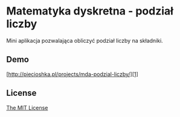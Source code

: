 # Matematyka dyskretna - podział liczby

Mini aplikacja pozwalająca obliczyć podział liczby na składniki.

## Demo

[http://piecioshka.pl/projects/mda-podzial-liczby/][1]

## License

[The MIT License][2]


[1]: http://piecioshka.pl/projects/mda-podzial-liczby/
[2]: http://piecioshka.mit-license.org/